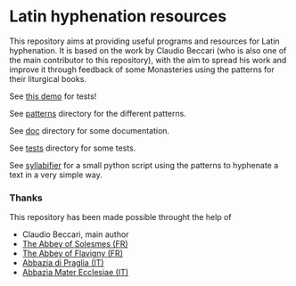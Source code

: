 # Latin hyphenation resources

This repository aims at providing useful programs and resources for Latin hyphenation. It is based on the work by Claudio Beccari (who is also one of the main contributor to this repository), with the aim to spread his work and improve it through feedback of some Monasteries using the patterns for their liturgical books.

See [this demo](http://gregorio-project.github.io/hyphen-la/) for tests!

See [patterns](patterns) directory for the different patterns.

See [doc](doc) directory for some documentation.

See [tests](tests) directory for some tests.

See [syllabifier](syllabifier) for a small python script using the patterns to hyphenate a text in a very simple way.


### Thanks

This repository has been made possible throught the help of
 * Claudio Beccari, main author
 * [The Abbey of Solesmes (FR)](http://www.solesmes.com/)
 * [The Abbey of Flavigny (FR)](http://www.clairval.com)
 * [Abbazia di Praglia (IT)](http://www.praglia.it)
 * [Abbazia Mater Ecclesiae (IT)](http://it.wikipedia.org/wiki/Abbazia_Mater_Ecclesiae)
